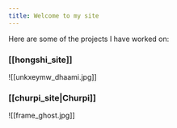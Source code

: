 ```yaml
---
title: Welcome to my site
---
```





Here are some of the projects I have worked on:

### [[hongshi_site]]
![[unkxeymw_dhaami.jpg]]

### [[churpi_site|Churpi]]
![[frame_ghost.jpg]]